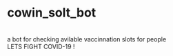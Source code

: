 # cowin_solt_bot
<br>
a bot for checking avilable vaccinnation slots for people
<br>
LETS FIGHT COVID-19 !
